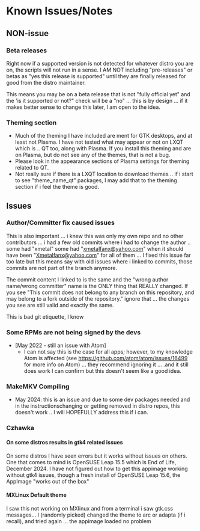 # Known Issues/Notes

## NON-issue

### Beta releases

Right now if a supported version is not detected for whatever distro you are on, the scripts will not run in a sense. I AM NOT including "pre-releases" or betas as "yes this release is supported" until they are finally released for good from the distro maintainer.

This means you may be on a beta release that is not "fully official yet" and the 'is it supported or not?" check will be a "no" ... this is by design ... if it makes better sense to change this later, I am open to the idea.

### Theming section

- Much of the theming I have included are ment for GTK desktops, and at least not Plasma.  I have not tested what may appear or not on LXQT which is .. QT too, along with Plasma.  If you install this theming and are on Plasma, but do not see any of the themes, that is not a bug.
- Please look in the appearance sections of Plasma settings for theming related to QT.
- Not really sure if there is a LXQT location to download themes .. if i start to see "theme_name_qt" packages, I may add that to the theming section if i feel the theme is good.

## Issues

### Author/Committer fix caused issues

This is also important ... i knew this was only my own repo and no other contributors ... i had a few old commits where i had to change the author .. some had "xmetal" some had "xmetalfanx@yahoo.com" when it should have been "Xmetalfanx@yahoo.com" for all of them ... I fixed this issue far too late but this means say with old issues where i linked to commits, those commits are not part of the branch anymore.

The commit content I linked to is the same and the "wrong author name/wrong committer" name is the ONLY thing that REALLY changed. If you see "This commit does not belong to any branch on this repository, and may belong to a fork outside of the repository." ignore that ... the changes you see are still valid and exactly the same.

This is bad git etiquette, I know

### Some RPMs are not being signed by the devs

- [May 2022 - still an issue with Atom]
  - I can not say this is the case for all apps; however, to my knowledge Atom is affected (see <https://github.com/atom/atom/issues/16499> for more info on Atom) ... they recommend ignoring it ... .and it still does work I can confirm but this doesn't seem like a good idea.

### MakeMKV Compiling

- May 2024: this is an issue and due to some dev packages needed and in the instructionschanging or getting removed in distro repos, this doesn't work .. I will HOPEFULLY address this if i can.

### Czhawka

#### On some distros results in gtk4 related issues

On some distros I have seen errors but it works without issues on others.  One that comes to mind is OpenSUSE Leap 15.5 which is End of Life, December 2024.   I have not figured out how to get this appimage working without gtk4 issues, though a fresh install of OpenSUSE Leap 15.6, the AppImage "works out of the box"

#### MXLinux Default theme

I saw this not working on MXlinux and from a terminal i saw gtk.css messages... I (randomly picked) changed the theme to arc or adapta (if i recall), and tried again ... the appimage loaded no problem
